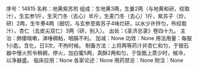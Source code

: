 序号：14815
名称：地黄紫苏煎
组成：生地黄3两，生姜2两（与地黄和研，绞取汁），生玄参1斤，生天门冬（去心）半斤，生麦门冬（去心）1斤，紫苏子（炒，研）2两，生牛蒡4两（细切，与玄参至紫苏子4味烂研，以水少许拌匀，布绞取汁），杏仁（去皮尖双仁）3两（研，别入）。
出处：《圣济总录》卷四十九。
主治：肺痿喘嗽，涕唾稠粘，咽膈不利。
加减：None
功效：None
用法用量：每服1小匙，含化，日3次，不拘时候。
制备方法：上将两等药汁并杏仁和匀，于银石器中慢火煎令稍稠，停火，加白蜜5两，真酥2两和匀，于饭甑上蒸少时，候冷，以净器盛。
临床应用：None
各家论述：None
用药禁忌：None
附注：None
